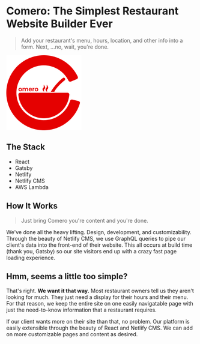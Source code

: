 # Comero: The Simplest Restaurant Website Builder Ever
> Add your restaurant's menu, hours, location, and other info into a form. Next, ...no, wait, you're done.

![Comero Logo](content/assets/logo-color.png)

## The Stack
- React
- Gatsby
- Netlify
- Netlify CMS
- AWS Lambda

## How It Works
> Just bring Comero you're content and you're done.

We've done all the heavy lifting. Design, development, and customizability. Through the beauty of Netlify CMS, we use GraphQL queries to pipe our client's data into the front-end of their website. This all occurs at build time (thank you, Gatsby) so our site visitors end up with a crazy fast page loading experience.

## Hmm, seems a little too simple?
That's right. **We want it that way.**
Most restaurant owners tell us they aren't looking for much. They just need a display for their hours and their menu. For that reason, we keep the entire site on one easily navigatable page with just the need-to-know information that a restaurant requires.

If our client wants more on their site than that, no problem. Our platform is easily extensible through the beauty of React and Netlify CMS. We can add on more customizable pages and content as desired.
